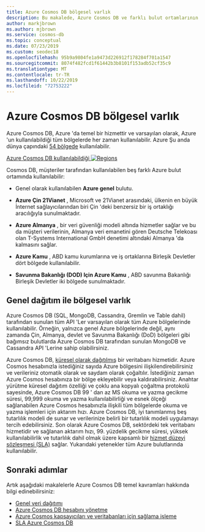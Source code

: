 ```yaml
---
title: Azure Cosmos DB bölgesel varlık
description: Bu makalede, Azure Cosmos DB ve farklı bulut ortamlarının bölgesel varlığı açıklanmaktadır.
author: markjbrown
ms.author: mjbrown
ms.service: cosmos-db
ms.topic: conceptual
ms.date: 07/23/2019
ms.custom: seodec18
ms.openlocfilehash: 95b9a9804fe1a9473d226912f178284f701a1547
ms.sourcegitcommit: 8074f482fcd1f61442b3b8101f153adb52cf35c9
ms.translationtype: MT
ms.contentlocale: tr-TR
ms.lasthandoff: 10/22/2019
ms.locfileid: "72753222"
---
```

# <a name="regional-presence-with-azure-cosmos-db"></a>Azure Cosmos DB bölgesel varlık

Azure Cosmos DB, Azure 'da temel bir hizmettir ve varsayılan olarak, Azure 'un kullanılabildiği tüm bölgelerde her zaman kullanılabilir. Azure Şu anda dünya çapındaki [54 bölgede](https://azure.microsoft.com/global-infrastructure/regions/) kullanılabilir. 

[Azure Cosmos DB kullanılabildiği ![Regions](./media/regional-presence/regional-presence.png)](./media/regional-presence/regional-presence.png#lightbox)

Cosmos DB, müşteriler tarafından kullanılabilen beş farklı Azure bulut ortamında kullanılabilir:

* Genel olarak kullanılabilen **Azure genel** bulutu.

* **Azure Çin 21Vianet** , Microsoft ve 21Vianet arasındaki, ülkenin en büyük İnternet sağlayıcılarından biri Çin 'deki benzersiz bir iş ortaklığı aracılığıyla sunulmaktadır.

* **Azure Almanya** , bir veri güvenliği modeli altında hizmetler sağlar ve bu da müşteri verilerinin, Almanya veri emanetini gören Deutsche Telekoası olan T-Systems International GmbH denetimi altındaki Almanya 'da kalmasını sağlar.

* **Azure Kamu** , ABD kamu kurumlarına ve iş ortaklarına Birleşik Devletler dört bölgede kullanılabilir. 

* **Savunma Bakanlığı (DOD) Için Azure Kamu** , ABD savunma Bakanlığı Birleşik Devletler iki bölgede sunulmaktadır.

## <a name="regional-presence-with-global-distribution"></a>Genel dağıtım ile bölgesel varlık

Azure Cosmos DB (SQL, MongoDB, Cassandra, Gremlin ve Table dahil) tarafından sunulan tüm API 'Ler varsayılan olarak tüm Azure bölgelerinde kullanılabilir. Örneğin, yalnızca genel Azure bölgelerinde değil, aynı zamanda Çin, Almanya, devlet ve Savunma Bakanlığı (DoD) bölgeleri gibi bağımsız bulutlarda Azure Cosmos DB tarafından sunulan MongoDB ve Cassandra API 'Lerine sahip olabilirsiniz.

Azure Cosmos DB, [küresel olarak dağıtılmış](distribute-data-globally.md) bir veritabanı hizmetidir. Azure Cosmos hesabınızla istediğiniz sayıda Azure bölgesini ilişkilendirebilirsiniz ve verileriniz otomatik olarak ve saydam olarak çoğaltılır. İstediğiniz zaman Azure Cosmos hesabınıza bir bölge ekleyebilir veya kaldırabilirsiniz. Anahtar yürütme küresel dağıtım özelliği ve çoklu ana kopyalı çoğaltma protokolü sayesinde, Azure Cosmos DB 99 ' dan az MS okuma ve yazma gecikme süresi, 99,999 okuma ve yazma kullanılabilirliği ve esnek ölçeği sağlanabilen Azure Cosmos hesabınızla ilişkili tüm bölgelerde okuma ve yazma işlemleri için aktarım hızı. Azure Cosmos DB, iyi tanımlanmış beş tutarlılık modeli de sunar ve verilerinize belirli bir tutarlılık modeli uygulamayı tercih edebilirsiniz. Son olarak Azure Cosmos DB, sektördeki tek veritabanı hizmetidir ve sağlanan aktarım hızı, 99. yüzdelik gecikme süresi, yüksek kullanılabilirlik ve tutarlılık dahil olmak üzere kapsamlı bir [hizmet düzeyi sözleşmesi (SLA)](https://azure.microsoft.com/support/legal/sla/cosmos-db/v1_2/) sağlar. Yukarıdaki yetenekler tüm Azure bulutlarında kullanılabilir.

## <a name="next-steps"></a>Sonraki adımlar

Artık aşağıdaki makalelerle Azure Cosmos DB temel kavramları hakkında bilgi edinebilirsiniz:

* [Genel veri dağıtımı](distribute-data-globally.md)
* [Azure Cosmos DB hesabını yönetme](manage-account.md)
* [Azure Cosmos kapsayıcıları ve veritabanları için sağlama işleme](set-throughput.md)
* [SLA Azure Cosmos DB](https://azure.microsoft.com/support/legal/sla/cosmos-db/v1_2/)
